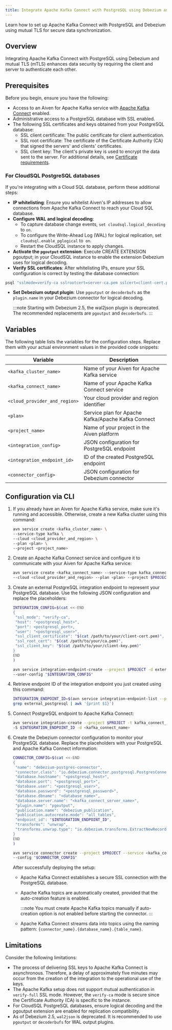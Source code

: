 ```yaml
---
title: Integrate Apache Kafka Connect with PostgreSQL using Debezium and mutual TLS
---
```


Learn how to set up Apache Kafka Connect with PostgreSQL and Debezium using mutual TLS for secure data synchronization.

## Overview

Integrating Apache Kafka Connect with PostgreSQL using Debezium and mutual TLS (mTLS)
enhances data security by requiring the client and server to authenticate each other.

## Prerequisites

Before you begin, ensure you have the following:

- Access to an Aiven for Apache Kafka service with
[Apache Kafka Connect](/docs/products/kafka/kafka-connect/howto/enable-connect)
enabled.
- Administrative access to a PostgreSQL database with SSL enabled.
- The following SSL certificates and keys obtained from your PostgreSQL database:
  - SSL client certificate: The public certificate for client authentication.
  - SSL root certificate: The certificate of the Certificate Authority (CA) that signed
  the servers' and clients' certificates.
  - SSL client key: The client's private key is used to encrypt the data sent to the
  server.
  For additional details, see
  [Certificate requirements](/docs/platform/concepts/tls-ssl-certificates#certificate-requirements).

### For CloudSQL PostgreSQL databases

If you're integrating with a Cloud SQL database, perform these additional steps:

- **IP whitelisting**: Ensure you whitelist Aiven's IP addresses to allow connections
   from Apache Kafka Connect to reach your Cloud SQL database.
- **Configure WAL and logical decoding**:
  - To capture database change events, `set cloudsql.logical_decoding` to `on`.
  - To configure the Write-Ahead Log (WAL) for logical replication, set
    `cloudsql.enable_pglogical` to` on`.
  - Restart the CloudSQL instance to apply changes.
- **Activate the `pgoutput` extension**: Execute CREATE EXTENSION pgoutput; in your
  CloudSQL instance to enable the extension Debezium uses for logical decoding.
- **Verify SSL certificates**: After whitelisting IPs, ensure your SSL configuration is
  correct by testing the database connection:

```bash
psql "sslmode=verify-ca sslrootcert=server-ca.pem sslcert=client-cert.pem sslkey=client-key.pem hostaddr=<YOUR_IP_ADDRESS> port=5432 user=<YOUR_USER> dbname=<YOUR_DB_NAME>"
```

- **Set Debezium output plugin**: Use `pgoutput` or `decoderbufs` as the `plugin.name` in
  your Debezium connector for logical decoding.

     :::note
     Starting with Debezium 2.5, the wal2json plugin is deprecated. The recommended
     replacements are `pgoutput` and `decoderbufs`.
     :::

## Variables

The following table lists the variables for the configuration steps. Replace them with
your actual environment values in the provided code snippets:

| Variable | Description |
|---|---|
| `<kafka_cluster_name>` | Name of your Aiven for Apache Kafka service |
| `<kafka_connect_name>` | Name of your Apache Kafka Connect service |
| `<cloud_provider_and_region>` | Your cloud provider and region identifier |
| `<plan>` | Service plan for Apache Kafka/Apache Kafka Connect |
| `<project_name>` | Name of your project in the Aiven platform |
| `<integration_config>` | JSON configuration for PostgreSQL endpoint |
| `<integration_endpoint_id>` | ID of the created PostgreSQL endpoint |
| `<connector_config>` | JSON configuration for Debezium connector |

## Configuration via CLI

1. If you already have an Aiven for Apache Kafka service, make sure it's running and
accessible. Otherwise, create a new Kafka cluster using this command:

   ```bash
   avn service create <kafka_cluster_name> \
   --service-type kafka \
   --cloud <cloud_provider_and_region> \
   --plan <plan> \
   --project <project_name>
   ```

1. Create an Apache Kafka Connect service and configure it to communicate with your
Aiven for Apache Kafka service:

   ```bash
   avn service create <kafka_connect_name> --service-type kafka_connect \
   --cloud <cloud_provider_and_region> --plan <plan> --project $PROJECT
   ```

1. Create an external PostgreSQL integration endpoint to represent your PostgreSQL
database. Use the following JSON configuration and replace the placeholders:

   ```bash
   INTEGRATION_CONFIG=$(cat <<-END
   {
    "ssl_mode": "verify-ca",
    "host": "<postgresql_host>",
    "port": <postgresql_port>,
    "user": "<postgresql_user>",
    "ssl_client_certificate": "$(cat /path/to/your/client-cert.pem)",
    "ssl_root_cert": "$(cat /path/to/your/ca.pem)",
    "ssl_client_key": "$(cat /path/to/your/client-key.pem)"
   }
   END
   )

   avn service integration-endpoint-create --project $PROJECT -d external_postgresql \
   --user-config "$INTEGRATION_CONFIG"

   ```

1. Retrieve endpoint ID of the integration endpoint you just created using this command:

   ```bash
   INTEGRATION_ENDPOINT_ID=$(avn service integration-endpoint-list --project $PROJECT |
   grep external_postgresql | awk '{print $1}')
   ```

1. Connect PostgreSQL endpoint to Apache Kafka Connect:

   ```bash
   avn service integration-create --project $PROJECT -t kafka_connect_postgresql \
   -S $INTEGRATION_ENDPOINT_ID -d <kafka_connect_name>
   ```

1. Create the Debezium connector configuration to monitor your PostgreSQL database.
Replace the placeholders with your PostgreSQL and Apache Kafka Connect information:

   ```bash
   CONNECTOR_CONFIG=$(cat <<-END
   {
    "name": "debezium-postgres-connector",
    "connector.class": "io.debezium.connector.postgresql.PostgresConnector",
    "database.hostname": "<postgresql_host>",
    "database.port": "<postgresql_port>",
    "database.user": "<postgresql_user>",
    "database.password": "<postgresql_password>",
    "database.dbname": "<database_name>",
    "database.server.name": "<kafka_connect_server_name>",
    "plugin.name": "pgoutput",
    "publication.name": "debezium_publication",
    "publication.autocreate.mode": "all_tables",
    "endpoint_id": "$INTEGRATION_ENDPOINT_ID",
    "transforms": "unwrap",
    "transforms.unwrap.type": "io.debezium.transforms.ExtractNewRecordState"
   }
   END
   )

   avn service connector create --project $PROJECT --service <kafka_connect_name> \
   --config "$CONNECTOR_CONFIG"

   ```

   After successfully deploying the setup:

   - Apache Kafka Connect establishes a secure SSL connection with the PostgreSQL
database.
   - Apache Kafka topics are automatically created, provided that the auto-creation
feature is enabled.

     :::note
     You must create Apache Kafka topics manually if auto-creation option is
     not enabled before starting the connector.
     :::
   - Apache Kafka Connect streams data into topics using the naming
pattern: `{connector_name}.{database_name}.{table_name}`.

## Limitations

Consider the following limitations:

- The process of delivering SSL keys to Apache Kafka Connect is asynchronous.
Therefore, a delay of approximately five minutes may occur from the creation of
the integration to the operational use of the keys.
- The Apache Kafka setup does not support mutual authentication in `verify-full` SSL mode.
However, the `verify-ca` mode is secure since the Certificate Authority (CA) is
specific to the instance.
- For CloudSQL PostgreSQL databases, ensure logical decoding and the pgoutput extension
  are enabled for replication compatibility.
- As of Debezium 2.5, `wal2json` is deprecated. It is recommended to use `pgoutput` or `decoderbufs`
  for WAL output plugins.
